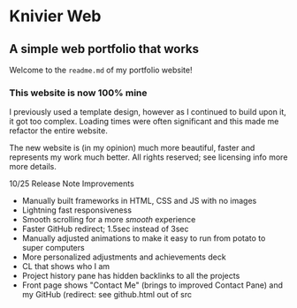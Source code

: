 # Knivier Web
## A simple web portfolio that works
Welcome to the `readme.md` of my portfolio website!

### This website is now 100% mine
I previously used a template design, however as I continued to build upon it, it got too complex. Loading times were often significant and this made me refactor the entire website.

The new website is (in my opinion) much more beautiful, faster and represents my work much better. All rights reserved; see licensing info more more details. 

10/25 Release Note Improvements
- Manually built frameworks in HTML, CSS and JS with no images
- Lightning fast responsiveness
- Smooth scrolling for a more *smooth* experience
- Faster GitHub redirect; 1.5sec instead of 3sec
- Manually adjusted animations to make it easy to run from potato to super computers
- More personalized adjustments and achievements deck
- CL that shows who I am
- Project history pane has hidden backlinks to all the projects
- Front page shows "Contact Me" (brings to improved Contact Pane) and my GitHub (redirect: see github.html out of src 
